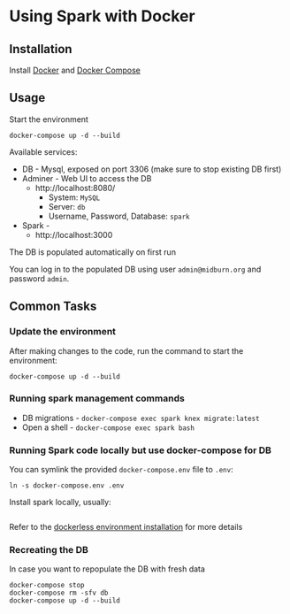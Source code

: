 # Using Spark with Docker

## Installation

Install [Docker](https://docs.docker.com/engine/installation/) and [Docker Compose](https://docs.docker.com/compose/install/)

## Usage

Start the environment

```
docker-compose up -d --build
```

Available services:

* DB - Mysql, exposed on port 3306 (make sure to stop existing DB first)
* Adminer - Web UI to access the DB
  * http://localhost:8080/
    * System: `MySQL`
    * Server: `db`
    * Username, Password, Database: `spark`
* Spark - 
  * http://localhost:3000

The DB is populated automatically on first run

You can log in to the populated DB using user `admin@midburn.org` and password `admin`.

## Common Tasks

### Update the environment

After making changes to the code, run the command to start the environment:

```
docker-compose up -d --build
```

### Running spark management commands

* DB migrations - `docker-compose exec spark knex migrate:latest`
* Open a shell - `docker-compose exec spark bash`

### Running Spark code locally but use docker-compose for DB

You can symlink the provided `docker-compose.env` file to `.env`:

```
ln -s docker-compose.env .env
```

Install spark locally, usually:

```

```

Refer to the [dockerless environment installation](/docs/development/installation.md) for more details

### Recreating the DB

In case you want to repopulate the DB with fresh data

```
docker-compose stop
docker-compose rm -sfv db
docker-compose up -d --build
```
